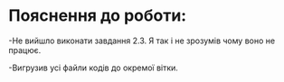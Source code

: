 # Пояснення до роботи:

-Не вийшло виконати завдання 2.3. Я так і не зрозумів чому воно не працює.

-Вигрузив усі файли кодів до окремої вітки. 
